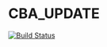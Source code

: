 # CBA_UPDATE
[![Build Status](https://travis-ci.org/Chaitra-Bhavya/CBA_UPDATE.svg?branch=master)](https://travis-ci.org/Chaitra-Bhavya/CBA_UPDATE)
